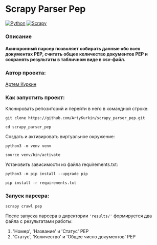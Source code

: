 # Scrapy Parser Pep
[![Python](https://img.shields.io/badge/-Python-464646?style=flat&logo=Python&logoColor=ffffff&color=043A6B)](https://www.python.org/)
[![Scrapy](https://img.shields.io/badge/-Scrapy-464646?style=flat&logo=Scrapy&logoColor=ffffff&color=043A6B)](https://www.djangoproject.com/)

### Описание
#### Асинхронный парсер позволяет собирать данные обо всех документах PEP, считать общее количество документов PEP и сохранять результаты в табличном виде в csv-файл.

### Автор проекта:

[Артем Куркин](https://github.com/ArtyKurkin)

### Как запустить проект:
Клонировать репозиторий и перейти в него в командной строке:
```
git clone https://github.com/ArtyKurkin/scrapy_parser_pep.git
```
```
cd scrapy_parser_pep
```
Создать и активировать виртуальное окружение:
```
python3 -m venv venv
```
```
source venv/bin/activate 
```
Установить зависимости из файла requirements.txt:
```
python3 -m pip install --upgrade pip
```
```
pip install -r requirements.txt
```

### Запуск парсера:
```
scrapy crawl pep
```
После запуска парсера в директории `'results/'` формируется два файла с результатами работы:
1. 'Номер', 'Название' и 'Статус' PEP
2. 'Статус', 'Количество' и 'Общее число документов' PEP
